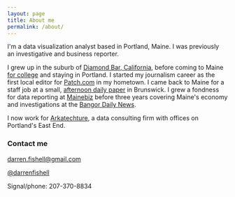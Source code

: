 ```yaml
---
layout: page
title: About me
permalink: /about/
---
```


I'm a data visualization analyst based in Portland, Maine. I was previously an investigative and business reporter.

I grew up in the suburb of [Diamond Bar, California](https://en.wikipedia.org/wiki/Diamond_Bar,_California), before coming to Maine [for college](http://bowdoin.edu) and staying in Portland. I started my journalism career as the first local editor for [Patch.com](https://patch.com/users/darren-fishell) in my hometown. I came back to Maine for a staff job at a small, [afternoon daily paper](http://timesrecord.com) in Brunswick. I grew a fondness for data reporting at [Mainebiz](http://mainebiz.com) before three years covering Maine's economy and investigations at the [Bangor Daily News](http://bangordailynews.com).

I now work for [Arkatechture](https://www.arkatechture.com/), a data consulting firm with offices on Portland's East End.

### Contact me

[darren.fishell@gmail.com](mailto:darren.fishell@gmail.com)

[@darrenfishell](http://twitter.com/darrenfishell)

Signal/phone: 207-370-8834
